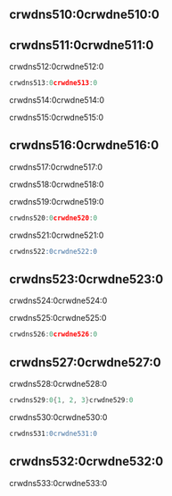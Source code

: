 ## crwdns510:0crwdne510:0

## crwdns511:0crwdne511:0

crwdns512:0crwdne512:0

```go
crwdns513:0crwdne513:0
```

crwdns514:0crwdne514:0

crwdns515:0crwdne515:0

## crwdns516:0crwdne516:0

crwdns517:0crwdne517:0

crwdns518:0crwdne518:0

crwdns519:0crwdne519:0

```go
crwdns520:0crwdne520:0
```

crwdns521:0crwdne521:0

```sql
crwdns522:0crwdne522:0
```

## crwdns523:0crwdne523:0

crwdns524:0crwdne524:0

crwdns525:0crwdne525:0

```go
crwdns526:0crwdne526:0
```

## crwdns527:0crwdne527:0

crwdns528:0crwdne528:0

```go
crwdns529:0{1, 2, 3}crwdne529:0
```

crwdns530:0crwdne530:0

```sql
crwdns531:0crwdne531:0
```

## crwdns532:0crwdne532:0

crwdns533:0crwdne533:0